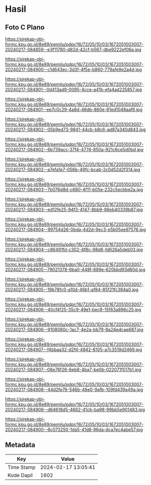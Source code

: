 # Hasil

## Foto C Plano

https://sirekap-obj-formc.kpu.go.id/8e89/pemilu/pdpr/16/72/05/10/03/1672051003007-20240217-084859--e3f11780-d82d-42cf-b567-dbe9222ef06a.jpg

https://sirekap-obj-formc.kpu.go.id/8e89/pemilu/pdpr/16/72/05/10/03/1672051003007-20240217-084900--c1d643ec-3d3f-4f5e-b860-779afe9e2a4d.jpg

https://sirekap-obj-formc.kpu.go.id/8e89/pemilu/pdpr/16/72/05/10/03/1672051003007-20240217-084901--0d413ad9-0095-4cce-a41b-efa4ad235857.jpg

https://sirekap-obj-formc.kpu.go.id/8e89/pemilu/pdpr/16/72/05/10/03/1672051003007-20240217-084901--ee7c0c29-4a8d-46db-860e-81ed1048aaf6.jpg

https://sirekap-obj-formc.kpu.go.id/8e89/pemilu/pdpr/16/72/05/10/03/1672051003007-20240217-084902--05b9ed73-9841-44cb-b8c6-ad87a340d843.jpg

https://sirekap-obj-formc.kpu.go.id/8e89/pemilu/pdpr/16/72/05/10/03/1672051003007-20240217-084902--6b739acc-37f4-4774-850a-921c6ce5d0bd.jpg

https://sirekap-obj-formc.kpu.go.id/8e89/pemilu/pdpr/16/72/05/10/03/1672051003007-20240217-084902--a7efa1e7-056b-49fc-bcab-2c0d52d2f314.jpg

https://sirekap-obj-formc.kpu.go.id/8e89/pemilu/pdpr/16/72/05/10/03/1672051003007-20240217-084903--7b076d8d-c680-4f11-b05e-232c5ecbbe2a.jpg

https://sirekap-obj-formc.kpu.go.id/8e89/pemilu/pdpr/16/72/05/10/03/1672051003007-20240217-084903--ed12fe25-94f3-4147-8bb9-88eb40339b87.jpg

https://sirekap-obj-formc.kpu.go.id/8e89/pemilu/pdpr/16/72/05/10/03/1672051003007-20240217-084904--99754d26-0bda-4d2d-9ec3-e5b05ee97576.jpg

https://sirekap-obj-formc.kpu.go.id/8e89/pemilu/pdpr/16/72/05/10/03/1672051003007-20240217-084904--c86491fd-c302-4f8c-98d6-fd626a5deb03.jpg

https://sirekap-obj-formc.kpu.go.id/8e89/pemilu/pdpr/16/72/05/10/03/1672051003007-20240217-084905--79021378-6ba0-448f-889e-620bbd93d60d.jpg

https://sirekap-obj-formc.kpu.go.id/8e89/pemilu/pdpr/16/72/05/10/03/1672051003007-20240217-084905--19b78fc0-a10d-46b1-af84-85f21fc384a0.jpg

https://sirekap-obj-formc.kpu.go.id/8e89/pemilu/pdpr/16/72/05/10/03/1672051003007-20240217-084906--40cf4f25-35c9-49e1-bec8-15f63a896c25.jpg

https://sirekap-obj-formc.kpu.go.id/8e89/pemilu/pdpr/16/72/05/10/03/1672051003007-20240217-084906--9108080c-1ac7-4e2a-bb79-8a24edcae687.jpg

https://sirekap-obj-formc.kpu.go.id/8e89/pemilu/pdpr/16/72/05/10/03/1672051003007-20240217-084907--f4bbaa32-d2f4-4842-8105-a7c3519d2469.jpg

https://sirekap-obj-formc.kpu.go.id/8e89/pemilu/pdpr/16/72/05/10/03/1672051003007-20240217-084907--08e76f26-6eb8-4ba7-be0b-022071f517b1.jpg

https://sirekap-obj-formc.kpu.go.id/8e89/pemilu/pdpr/16/72/05/10/03/1672051003007-20240217-084908--44d2fe76-546b-48e0-9afb-109fd439a49a.jpg

https://sirekap-obj-formc.kpu.go.id/8e89/pemilu/pdpr/16/72/05/10/03/1672051003007-20240217-084908--d64618d5-4662-41cb-ba98-99bb5e901483.jpg

https://sirekap-obj-formc.kpu.go.id/8e89/pemilu/pdpr/16/72/05/10/03/1672051003007-20240217-084900--6c073250-1da5-41d8-96da-dca7ec4abe57.jpg


## Metadata

| Key        | Value               |
| ---------- | ------------------- |
| Time Stamp | 2024-02-17 13:05:41 |
| Kode Dapil | 1602                |



